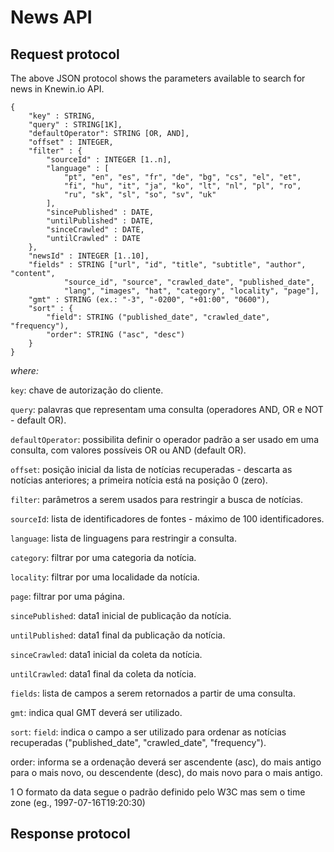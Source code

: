 # News API

## Request protocol

The above JSON protocol shows the parameters available to search for news in Knewin.io API.

```
{
	"key" : STRING,
	"query" : STRING[1K],
  	"defaultOperator": STRING [OR, AND],
	"offset" : INTEGER,
	"filter" : {
		"sourceId" : INTEGER [1..n],
		"language" : [ 
			"pt", "en", "es", "fr", "de", "bg", "cs", "el", "et", 
			"fi", "hu", "it", "ja", "ko", "lt", "nl", "pl", "ro", 
			"ru", "sk", "sl", "so", "sv", "uk"
		],
		"sincePublished" : DATE,
		"untilPublished" : DATE,
		"sinceCrawled" : DATE,
		"untilCrawled" : DATE
	},
	"newsId" : INTEGER [1..10],
	"fields" : STRING ["url", "id", "title", "subtitle", "author", "content", 
			"source_id", "source", "crawled_date", "published_date", 
			"lang", "images", "hat", "category", "locality", "page"],
	"gmt" : STRING (ex.: "-3", "-0200", "+01:00", "0600"),
	"sort" : {
		"field": STRING ("published_date", "crawled_date", "frequency"),
		"order": STRING ("asc", "desc")
	}
}
```

*where:*

`key`: chave de autorização do cliente.

`query`: palavras que representam uma consulta (operadores AND, OR e NOT - default OR).

`defaultOperator`: possibilita definir o operador padrão a ser usado em uma consulta, com valores possíveis OR ou AND (default OR).

`offset`: posição inicial da lista de notícias recuperadas - descarta as notícias anteriores; a primeira notícia está na posição 0 (zero).

`filter`: parâmetros a serem usados para restringir a busca de notícias.

`sourceId`: lista de identificadores de fontes - máximo de 100 identificadores.

`language`: lista de linguagens para restringir a consulta.
	
`category`: filtrar por uma categoria da notícia.

`locality`: filtrar por uma localidade da notícia.

`page`: filtrar por uma página.

`sincePublished`: data1 inicial de publicação da notícia.

`untilPublished`: data1 final da publicação da notícia.

`sinceCrawled`: data1 inicial da coleta da notícia.

`untilCrawled`: data1 final da coleta da notícia.

`fields`: lista de campos a serem retornados a partir de uma consulta.

`gmt`: indica qual GMT deverá ser utilizado.

`sort`:
	`field`: indica o campo a ser utilizado para ordenar as notícias recuperadas ("published_date", "crawled_date", "frequency").
	
order: informa se a ordenação deverá ser ascendente (asc), do mais antigo para o mais novo, ou descendente (desc), do mais novo para o mais antigo.


1 O formato da data segue o padrão definido pelo W3C mas sem o time zone (eg.,  1997-07-16T19:20:30)


## Response protocol
